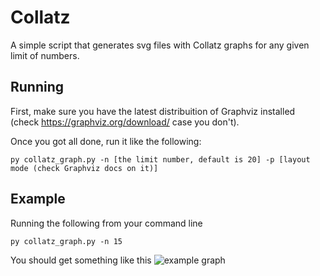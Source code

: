 # Collatz
A simple script that generates svg files with Collatz graphs for any given limit of numbers.

## Running
First, make sure you have the latest distribuition of Graphviz installed (check https://graphviz.org/download/ case you don't).

Once you got all done, run it like the following: 

````
py collatz_graph.py -n [the limit number, default is 20] -p [layout mode (check Graphviz docs on it)]
````

## Example
Running the following from your command line

````
py collatz_graph.py -n 15
````

You should get something like this
![example graph](https://github.com/andrew3314/collatz/main/collatz-graph.svg)

